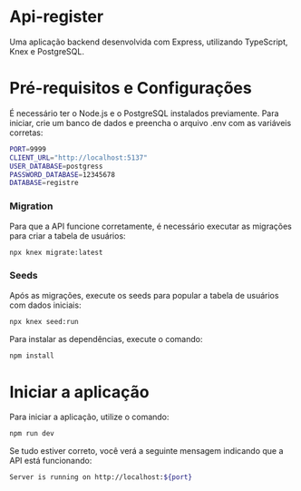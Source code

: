 
# Api-register

Uma aplicação backend desenvolvida com Express, utilizando TypeScript, Knex e PostgreSQL.

# Pré-requisitos e Configurações
É necessário ter o Node.js e o PostgreSQL instalados previamente.
Para iniciar, crie um banco de dados e preencha o arquivo .env com as variáveis corretas:

```sh
PORT=9999
CLIENT_URL="http://localhost:5137"
USER_DATABASE=postgress
PASSWORD_DATABASE=12345678
DATABASE=registre
```

### Migration
Para que a API funcione corretamente, é necessário executar as migrações para criar a tabela de usuários:

```sh
npx knex migrate:latest

```
### Seeds
Após as migrações, execute os seeds para popular a tabela de usuários com dados iniciais:

```sh
npx knex seed:run

```
Para instalar as dependências, execute o comando:

```sh
npm install
```
# Iniciar a aplicação
Para iniciar a aplicação, utilize o comando:

```sh
npm run dev
```
Se tudo estiver correto, você verá a seguinte mensagem indicando que a API está funcionando:

```sh
Server is running on http://localhost:${port}
```